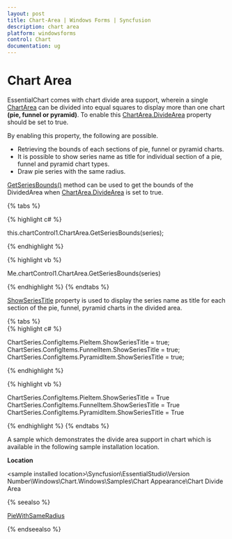 ```yaml
---
layout: post
title: Chart-Area | Windows Forms | Syncfusion
description: chart area
platform: windowsforms
control: Chart
documentation: ug
---
```


# Chart Area

EssentialChart comes with chart divide area support, wherein a single [ChartArea](https://help.syncfusion.com/cr/cref_files/windowsforms/chart/Syncfusion.Chart.Base~Syncfusion.Windows.Forms.Chart.ChartArea.html) can be divided into equal squares to display more than one chart **(pie, funnel or pyramid)**. To enable this [ChartArea.DivideArea](https://help.syncfusion.com/cr/cref_files/windowsforms/chart/Syncfusion.Chart.Base~Syncfusion.Windows.Forms.Chart.ChartArea~DivideArea.html) property should be set to true.

By enabling this property, the following are possible.

* Retrieving the bounds of each sections of pie, funnel or pyramid charts.
* It is possible to show series name as title for individual section of a pie, funnel and pyramid chart types.
* Draw pie series with the same radius.

[GetSeriesBounds()](https://help.syncfusion.com/cr/cref_files/windowsforms/chart/Syncfusion.Chart.Base~Syncfusion.Windows.Forms.Chart.ChartArea~GetSeriesBounds.html) method can be used to get the bounds of the DividedArea when [ChartArea.DivideArea](https://help.syncfusion.com/cr/cref_files/windowsforms/chart/Syncfusion.Chart.Base~Syncfusion.Windows.Forms.Chart.ChartArea~DivideArea.html) is set to true. 

{% tabs %}  

{% highlight c# %}

this.chartControl1.ChartArea.GetSeriesBounds(series);

{% endhighlight %}

{% highlight vb %}

Me.chartControl1.ChartArea.GetSeriesBounds(series)

{% endhighlight %}
{% endtabs %}

[ShowSeriesTitle](https://help.syncfusion.com/cr/cref_files/windowsforms/chart/Syncfusion.Chart.Base~Syncfusion.Windows.Forms.Chart.ChartPieConfigItem~ShowSeriesTitle.html) property is used to display the series name as title for each section of the pie, funnel, pyramid charts in the divided area. 

{% tabs %}  
{% highlight c# %}

ChartSeries.ConfigItems.PieItem.ShowSeriesTitle = true;
ChartSeries.ConfigItems.FunnelItem.ShowSeriesTitle = true;
ChartSeries.ConfigItems.PyramidItem.ShowSeriesTitle = true;

{% endhighlight %}

{% highlight vb %}

ChartSeries.ConfigItems.PieItem.ShowSeriesTitle = True
ChartSeries.ConfigItems.FunnelItem.ShowSeriesTitle = True
ChartSeries.ConfigItems.PyramidItem.ShowSeriesTitle = True

{% endhighlight %}
{% endtabs %}

A sample which demonstrates the divide area support in chart which is available in the following sample installation location.

**Location**

&lt;sample installed location&gt;\Syncfusion\EssentialStudio\Version Number\Windows\Chart.Windows\Samples\Chart Appearance\Chart Divide Area

{% seealso %}

[PieWithSameRadius](/windowsforms/chart/chart-series#piewithsameradius)

{% endseealso %}